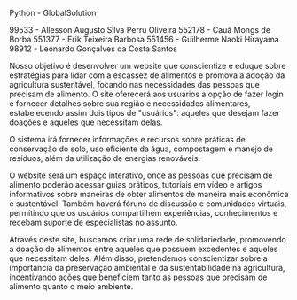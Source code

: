 Python - GlobalSolution

99533 - Allesson Augusto Silva Perru Oliveira
552178 - Cauã Mongs de Borba
551377 - Erik Teixeira Barbosa
551456 - Guilherme Naoki Hirayama
98912 - Leonardo Gonçalves da Costa Santos


Nosso objetivo é desenvolver um website que conscientize e eduque sobre estratégias para lidar com a escassez de alimentos e promova a adoção da agricultura sustentável, focando nas necessidades das pessoas que precisam de alimento. O site oferecerá aos usuários a opção de fazer login e fornecer detalhes sobre sua região e necessidades alimentares, estabelecendo assim dois tipos de "usuários": aqueles que desejam fazer doações e aqueles que necessitam delas.

O sistema irá fornecer informações e recursos sobre práticas de conservação do solo, uso eficiente da água, compostagem e manejo de resíduos, além da utilização de energias renováveis.

O website será um espaço interativo, onde as pessoas que precisam de alimento poderão acessar guias práticos, tutoriais em vídeo e artigos informativos sobre maneiras de obter alimentos de maneira mais econômica e sustentável. Também haverá fóruns de discussão e comunidades virtuais, permitindo que os usuários compartilhem experiências, conhecimentos e recebam suporte de especialistas no assunto.

Através deste site, buscamos criar uma rede de solidariedade, promovendo a doação de alimentos entre aqueles que possuem excedentes e aqueles que necessitam deles. Além disso, pretendemos conscientizar sobre a importância da preservação ambiental e da sustentabilidade na agricultura, incentivando ações que beneficiem tanto as pessoas que precisam de alimento quanto o meio ambiente.
